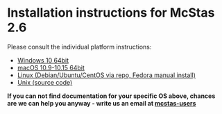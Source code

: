 # Installation instructions for McStas 2.6

Please consult the individual platform instructions:

* [Windows 10 64bit](Windows/README.md)
* [macOS 10.9-10.15 64bit](macOS/README.md)
* [Linux (Debian/Ubuntu/CentOS via repo, Fedora manual install)](Linux/README.md)
* [Unix (source code)](Linux/src/README.md)

**If you can not find documentation for your specific OS above, chances are we can help you anyway - write us an email at [mcstas-users](mailto:"mcstas-users@mcstas.org")**

